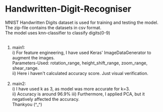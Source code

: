 # Handwritten-Digit-Recogniser

MNIST Handwritten Digits dataset is used for training and testing the model.<br>
The zip-file contains the datasets in csv format.<br>
The model uses knn-classifier to classify digits(0-9)<br><br>
1. main1:<br>
   i) For feature engineering, I have used Keras' ImageDataGenerator to augment the images.<br>
      Parameters-Used: rotation_range, height_shift_range, zoom_range, shear_range.<br>
   ii) Here i haven't calculated accuracy score. Just visual verification.<br><br>
2. main2:<br>
   i) I have used k as 3, as model was more accurate for k=3.<br>
   ii) Accuracy is around 96.9%
   iii) Furthermore, I applied PCA, but it negatively affected the accuracy.<br>
Thankyou (^_^)
